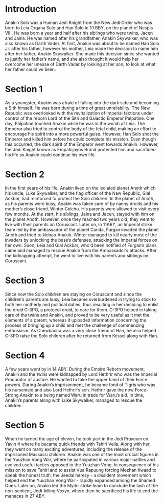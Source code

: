 # Introduction

Anakin Solo was a Human Jedi Knight from the New Jedi Order who was born to Leia Organa Solo and Han Solo in 10 BBY, on the planet of Nespis VIII.
He was born a year and half after his siblings who were twins, Jacen and Jaina.
He was named after his grandfather, Anakin Skywalker, who was also known as Darth Vader.
At first, Anakin was about to be named Han Solo Jr.
after his father, however his mother, Leia made the decision to name him after her father, Anakin Skywalker.
She made this decision since she wanted to justify her father’s name, and she also thought it would help her overcome her unease of Darth Vader by looking at her   son, to look at what her father could’ve been.

# Section 1

As a youngster, Anakin was afraid of falling into the dark side and becoming a Sith himself.
He was born during a time of great unreliability.
The New Republic was overlooked with the revitalization of Imperial factions under control of the reborn Lord of the Sith and Galactic Emperor Palpatine.
One day, Palpatine touched Anakin while he was in the womb of Leia.
The Emperor also tried to control the body of the fetal child, making an effort to encourage his spirit into a more powerful guise.
However, Han Solo shot the Emperor and killed him before he could complete his mission.
Even though this occurred, the dark spirit of the Emperor went towards Anakin.
However, the Jedi Knight known as Empatojayos Brand protected him and sacrificed his life so Anakin could continue his own life.

# Section 2

In the first years of his life, Anakin lived on the isolated planet Anoth which his uncle, Luke Skywalker, and the flag officer of the New Republic, Gial Ackbar, had reinforced to protect the Solo children.
In the planet of Anoth, as his parents were busy, Anakin was taken care of by nanny droids and his mother’s close friend, Winter Celchu.
His parents were allowed to visit every few months.
At the start, his siblings,  Jaina and Jacen, stayed with him on the planet Anoth.
However, once they reached two years old, they went to live with their parents on Coruscant.
Later on, in 11ABY, an Imperial strike team led by the ambassador of the planet Carida, Furgan invaded the planet Anoth and tried to kidnap Anakin.
Winter managed to kill nearly most of the invaders by unlocking the base’s defenses, attacking the Imperial forces on her own.
Soon, Leia and Gial Ackbar, who'd been notified of Furgan’s plans, came and managed to rescue Anakin from the Ambassador’s attacks.
After the kidnapping attempt, he went to live with his parents and siblings on Coruscant.

# Section 3

Since now the Solo children are staying on Coruscant and since the children’s parents are busy, Leia became overburdened in trying to stick to both her motherly and political duties, thus resulting in her deciding to enlist the droid C-3PO, a protocol droid, to care for them.
C-3PO helped in taking care of the twins and Anakin, and proved to be very useful as it met the elements of a parent, whereas it uploaded information concerning the process of bringing up a child and met the challenge of commencing enthusiasm.
As Chewbacca was a very close friend of Han, he also helped C-3PO raise the Solo children after he returned from Kessel along with Han.

# Section 4

A few years went by in 14 ABY.
During the Empire Reborn movement, Anakin and the twins were kidnapped by Lord Hethrir who was the Imperial Procurator of Justice.
He wanted to take the upper hand of their Force powers.
During Anakin’s imprisonment, he became fond of Tigris who was his nursemaid and  also Lord Hethrir’s son.
Hethrir gave the now Force-Strong Anakin to a being named Waru in trade for Waru’s aid.
In time, Anakin’s parents along with Luke Skywalker, managed to rescue the children.

# Section 5

When he turned the age of eleven, he took part in the Jedi Praxeum on Yavin 4 where he became quick friends with Tahiri Veila.
Along with her, they went on many exciting adventures, including the release of the imprisoned Massassi children.
Anakin was one of the most crucial figures in the Yuuzhan Vong War, where he participated in various major battles and evolved useful tactics opposed to the Yuuzhan Vong.
In consequence of his mission to save Tahiri and to assist Vua Rapuung forcing Mezhan Kwaad to speak the honest truth, the Jeedai heresy - a dissident movement which helped end the Yuuzhan Vong War - rapidly expanded among the Shamed Ones.
Later on, Anakin led the Myrkr strike team to conclude the lash of the non-sentient, Jedi-killing Voxyn, where then he sacrificed his life to end the menaces in 27 ABY.
